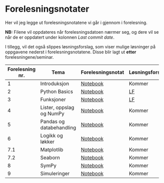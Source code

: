 # Forelesningsnotater
Her vil jeg legge ut forelesningsnotatene vi går i gjennom i forelesning. 

**NB:** Filene vil oppdateres når forelesningsdatoen nærmer seg, og dere vil se når de er oppdatert under kolonnen *Last commit date*.

I tillegg, vil det også slippes løsningsforslag, som viser mulige løsninger på oppgavene nederst i forelesningsnotatene. Disse blir lagt ut **etter** forelesningene/seminar.

| Forelesning nr.| Tema                    | Forelesningsnotat |Løsningsforslag |
|----------------|--------------------------|------------------|----------------|
| 1              | Introduksjon             | [Notebook](https://github.com/uit-bed-1304-h25/uit-bed-1304-h25.github.io/blob/main/notebooks/1%20-%20Introduksjon.ipynb) | Kommer         |
| 2              | Python Basics            | [Notebook](https://github.com/uit-bed-1304-h25/uit-bed-1304-h25.github.io/blob/main/notebooks/2%20-%20Python_Basics.ipynb) | [LF](https://github.com/uit-bed-1304-h25/uit-bed-1304-h25.github.io/blob/main/notebooks/2%20-%20Python_BasicsLF.ipynb)         |
| 3              | Funksjoner               | [Notebook](https://github.com/uit-bed-1304-h25/uit-bed-1304-h25.github.io/blob/main/notebooks/3%20-%20Funksjoner.ipynb) | [LF](https://github.com/uit-bed-1304-h25/uit-bed-1304-h25.github.io/blob/main/notebooks/3%20-%20FunksjonerLF.ipynb)         |
| 4              | Lister, oppslag og NumPy | [Notebook](https://github.com/uit-bed-1304-h25/uit-bed-1304-h25.github.io/blob/main/notebooks/4%20-%20lister_oppslag_numpy.ipynb) | Kommer         |
| 5              | Pandas og databehandling | [Notebook](https://github.com/uit-bed-1304-h25/uit-bed-1304-h25.github.io/blob/main/notebooks/5%20-%20Pandas_og_databehandling.ipynb) | Kommer         |
| 6              | Logikk og løkker         | [Notebook](https://github.com/uit-bed-1304-h25/uit-bed-1304-h25.github.io/blob/main/notebooks/6%20-%20Logikk_løkker.ipynb) | Kommer         |
| 7.1            | Matplotlib               | [Notebook](https://github.com/uit-bed-1304-h25/uit-bed-1304-h25.github.io/blob/main/notebooks/7.1%20-%20matplotlib.ipynb) | Kommer         |
| 7.2            | Seaborn                  | [Notebook](https://github.com/uit-bed-1304-h25/uit-bed-1304-h25.github.io/blob/main/notebooks/7.2%20-%20SeaBorn.ipynb) | Kommer         |
| 8              | SymPy                    | [Notebook](https://github.com/uit-bed-1304-h25/uit-bed-1304-h25.github.io/blob/main/notebooks/8%20-%20sympy.ipynb) | Kommer         |
| 9              | Simuleringer             | [Notebook](https://github.com/uit-bed-1304-h25/uit-bed-1304-h25.github.io/blob/main/notebooks/9%20-%20simulering.ipynb) | Kommer         |
